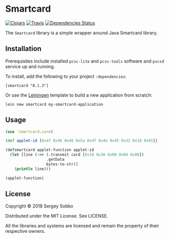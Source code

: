 # Smartcard

[![Clojars](https://img.shields.io/clojars/v/smartcard.svg)](https://clojars.org/smartcard)
[![Travis](https://img.shields.io/travis/profitware/smartcard.svg)](https://travis-ci.org/profitware/smartcard)
[![Dependencies Status](https://versions.deps.co/profitware/smartcard/status.svg)](https://versions.deps.co/profitware/smartcard)

The `Smartcard` library is a simple wrapper around Java Smartcard library.

## Installation

Prerequisites include installed `pcsc-lite` and `pcsc-tools` software and `pscsd` service up and running.

To install, add the following to your project `:dependencies`:

    [smartcard "0.1.3"]

Or use the [Leiningen](https://leiningen.org/) template to build a new application from scratch:

    lein new smartcard my-smartcard-application

## Usage

```clj
(use 'smartcard.core)

(def applet-id [0x4f 0x46 0x46 0x5a 0x4f 0x4e 0x45 0x32 0x10 0x01])

(defsmartcard applet-function applet-id
  (let [line (->> (.transmit card [0x10 0x30 0x00 0x00 0x00])
                  .getData
                  bytes-to-str)]
    (println line)))

(applet-function)
```

## License

Copyright © 2018 Sergey Sobko

Distributed under the MIT License. See LICENSE.

All the libraries and systems are licensed and remain the property of their respective owners.
